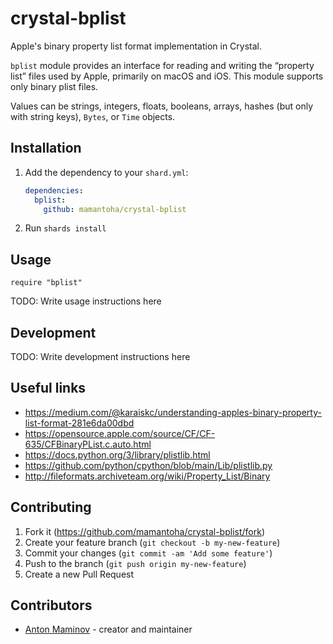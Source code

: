 # crystal-bplist

Apple's binary property list format implementation in Crystal.

`bplist` module provides an interface for reading and writing the “property list” files used by Apple, primarily on macOS and iOS.
This module supports only binary plist files.

Values can be strings, integers, floats, booleans, arrays, hashes (but only with string keys), `Bytes`, or `Time` objects.

## Installation

1. Add the dependency to your `shard.yml`:

   ```yaml
   dependencies:
     bplist:
       github: mamantoha/crystal-bplist
   ```

2. Run `shards install`

## Usage

```crystal
require "bplist"
```

TODO: Write usage instructions here

## Development

TODO: Write development instructions here

## Useful links

- https://medium.com/@karaiskc/understanding-apples-binary-property-list-format-281e6da00dbd
- https://opensource.apple.com/source/CF/CF-635/CFBinaryPList.c.auto.html
- https://docs.python.org/3/library/plistlib.html
- https://github.com/python/cpython/blob/main/Lib/plistlib.py
- http://fileformats.archiveteam.org/wiki/Property_List/Binary

## Contributing

1. Fork it (<https://github.com/mamantoha/crystal-bplist/fork>)
2. Create your feature branch (`git checkout -b my-new-feature`)
3. Commit your changes (`git commit -am 'Add some feature'`)
4. Push to the branch (`git push origin my-new-feature`)
5. Create a new Pull Request

## Contributors

- [Anton Maminov](https://github.com/mamantoha) - creator and maintainer
